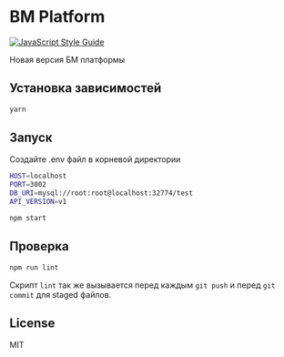# BM Platform

[![JavaScript Style Guide](https://img.shields.io/badge/code_style-standard-brightgreen.svg)](https://standardjs.com)

Новая версия БМ платформы

## Установка зависимостей

```bash
yarn
```

## Запуск

Создайте .env файл в корневой директории

```bash
HOST=localhost
PORT=3002
DB_URI=mysql://root:root@localhost:32774/test
API_VERSION=v1
```

```bash
npm start
```

## Проверка

```bash
npm run lint
```

Скрипт `lint` так же вызывается перед  каждым `git push` и перед `git commit` для staged файлов.

## License

MIT
